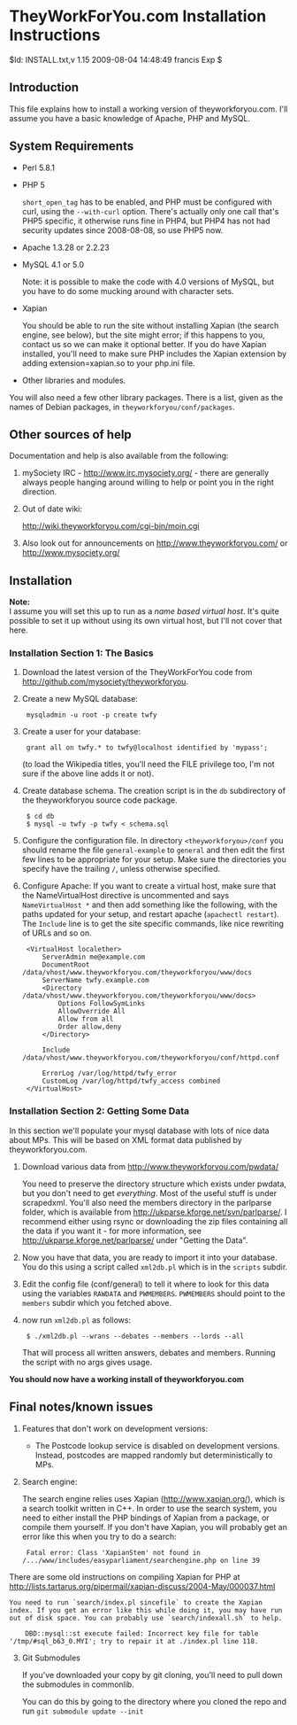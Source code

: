 # TheyWorkForYou.com Installation Instructions

$Id: INSTALL.txt,v 1.15 2009-08-04 14:48:49 francis Exp $

## Introduction

This file explains how to install a working version of theyworkforyou.com. I'll assume you have a basic knowledge of Apache, PHP and MySQL.

## System Requirements

* Perl 5.8.1

* PHP 5

    `short_open_tag` has to be enabled, and PHP must be configured with curl, using the `--with-curl` option. There's actually only one call that's PHP5 specific, it otherwise runs fine in PHP4, but PHP4 has not had security updates since 2008-08-08, so use PHP5 now.

* Apache 1.3.28 or 2.2.23

* MySQL 4.1 or 5.0

    Note: it is possible to make the code with 4.0 versions of MySQL, but you have to do some mucking around with character sets.
  
* Xapian

    You should be able to run the site without installing Xapian (the search engine, see below), but the site might error; if this happens to you, contact us so we can make it optional better. If you do have Xapian installed, you'll need to make sure PHP includes the Xapian extension by adding extension=xapian.so to your php.ini file.

* Other libraries and modules.

You will also need a few other library packages. There is a list, given as the names of Debian packages, in `theyworkforyou/conf/packages`.

## Other sources of help

Documentation and help is also available from the following:

1. mySociety IRC - http://www.irc.mysociety.org/ - there are generally always people hanging around willing to help or point you in the right direction.

2. Out of date wiki:

    http://wiki.theyworkforyou.com/cgi-bin/moin.cgi

3. Also look out for announcements on http://www.theyworkforyou.com/
   or http://www.mysociety.org/

## Installation

**Note:**  
I assume you will set this up to run as a *name based virtual host*. It's quite possible to set it up without using its own virtual host, but I'll not cover that here.

### Installation Section 1: The Basics

1. Download the latest version of the TheyWorkForYou code from http://github.com/mysociety/theyworkforyou.

2. Create a new MySQL database:  
  
        mysqladmin -u root -p create twfy

3. Create a user for your database:

        grant all on twfy.* to twfy@localhost identified by 'mypass';

    (to load the Wikipedia titles, you'll need the FILE privilege too, I'm not sure if the above line adds it or not).

4. Create database schema. The creation script is in the `db` subdirectory of the theyworkforyou source code package.  
  
        $ cd db
        $ mysql -u twfy -p twfy < schema.sql

5. Configure the configuration file. In directory `<theyworkforyou>/conf` you should rename the file `general-example` to `general` and then edit the first few lines to be appropriate for your setup. Make sure the directories you specify have the trailing `/`, unless otherwise specified.

6. Configure Apache:
    If you want to create a virtual host, make sure that the NameVirtualHost directive is uncommented and says `NameVirtualHost *` and then add something like the following, with the paths updated for your setup, and restart apache (`apachectl restart`). The `Include` line is to get the site specific commands, like nice rewriting of URLs and so on.  
  
        <VirtualHost localether>
            ServerAdmin me@example.com
            DocumentRoot /data/vhost/www.theyworkforyou.com/theyworkforyou/www/docs
            ServerName twfy.example.com
            <Directory /data/vhost/www.theyworkforyou.com/theyworkforyou/www/docs>
                Options FollowSymLinks
                AllowOverride All
                Allow from all
                Order allow,deny
            </Directory>

            Include /data/vhost/www.theyworkforyou.com/theyworkforyou/conf/httpd.conf

            ErrorLog /var/log/httpd/twfy_error
            CustomLog /var/log/httpd/twfy_access combined
        </VirtualHost>

### Installation Section 2: Getting Some Data

In this section we'll populate your mysql database with lots of nice data about MPs. This will be based on XML format data published by theyworkforyou.com.

1. Download various data from http://www.theyworkforyou.com/pwdata/

    You need to preserve the directory structure which exists under pwdata, but you don't need to get *everything*. Most of the useful stuff is under scrapedxml. You'll also need the members directory in the parlparse folder, which is available from http://ukparse.kforge.net/svn/parlparse/. I recommend either using rsync or downloading the zip files containing all the data if you want it - for more information, see http://ukparse.kforge.net/parlparse/ under "Getting the Data".

2. Now you have that data, you are ready to import it into your database. You do this using a script called `xml2db.pl` which is in the `scripts` subdir.

3. Edit the config file (conf/general) to tell it where to look for this data using the variables `RAWDATA` and `PWMEMBERS`. `PWMEMBERS` should point to the `members` subdir which you fetched above.

4. now run `xml2db.pl` as follows:  

        $ ./xml2db.pl --wrans --debates --members --lords --all

    That will process all written answers, debates and members. Running the script with no args gives usage.

**You should now have a working install of theyworkforyou.com**

## Final notes/known issues

1. Features that don't work on development versions:
    * The Postcode lookup service is disabled on development versions. Instead, postcodes are mapped randomly but deterministically to MPs.

2. Search engine:

    The search engine relies uses Xapian (http://www.xapian.org/), which is a search toolkit written in C++. In order to use the search system, you need to either install the PHP bindings of Xapian from a package, or compile them yourself. If you don't have Xapian, you will probably get an error like this when you try to do a search:  
  
        Fatal error: Class 'XapianStem' not found in /.../www/includes/easyparliament/searchengine.php on line 39  
There are some old instructions on compiling Xapian for PHP at http://lists.tartarus.org/pipermail/xapian-discuss/2004-May/000037.html  
  
    You need to run `search/index.pl sincefile` to create the Xapian index. If you get an error like this while doing it, you may have run out of disk space. You can probably use `search/indexall.sh` to help.

        DBD::mysql::st execute failed: Incorrect key file for table '/tmp/#sql_b63_0.MYI'; try to repair it at ./index.pl line 118.

3. Git Submodules

    If you've downloaded your copy by git cloning, you'll need to pull down the submodules in commonlib.

    You can do this by going to the directory where you cloned the repo and run `git submodule update --init`

